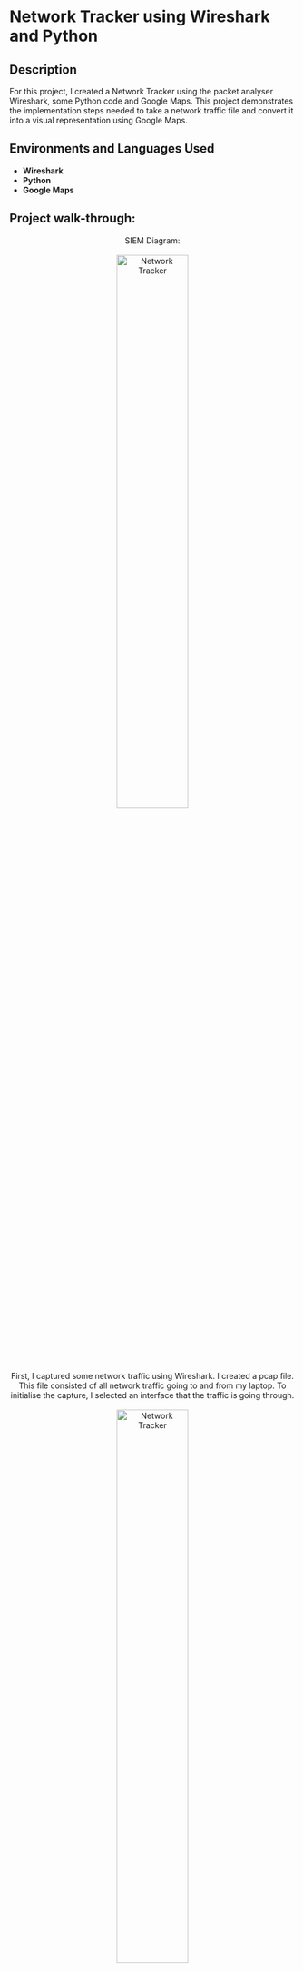 <h1>Network Tracker using Wireshark and Python</h1>

<h2>Description</h2>
For this project, I created a Network Tracker using the packet analyser Wireshark, some Python code and Google Maps. This project demonstrates the implementation steps needed to take a network traffic file and convert it into a visual representation using Google Maps.
<br />

<h2>Environments and Languages Used</h2>

- <b>Wireshark</b>
- <b>Python</b>
- <b>Google Maps</b> 


<h2>Project walk-through:</h2>

<p align="center">
SIEM Diagram: <br/>
<br />
<img src="https://i.ibb.co/tcc9nNr/Image0.png" height="50%" width="50%" alt="Network Tracker"/>
<br />
<br />
First, I captured some network traffic using Wireshark. I created a pcap file. This file consisted of all network traffic going to and from my laptop. To initialise the capture, I selected an interface that the traffic is going through. <br/>
<br />
<img src="https://i.ibb.co/FDpRYNQ/Image1.png" height="50%" width="50%" alt="Network Tracker"/>
<br />
<br />
Create inbound security rules to allow all traffic into the virtual machine:  <br/>
<br />
<img src="https://i.ibb.co/CJ62CXg/Image2.png" height="50%" width="50%" alt="Azure Sentinel SIEM"/>
<br />
<br />
Create a Log Analytics Workspace. This will be used to ingest logs from the Virtual Machine: <br/>
<br />
<img src="https://i.ibb.co/60pMQf9/Image3.png" height="50%" width="50%" alt="Azure Sentinel SIEM"/>
<br />
<br />
In Azure Security Environment Settings turn the Azure Defender On and in Data Collection customise it to collect All Events. This will enable the ability to gather logs from virtual machine into the Log Analytics Workspace:  <br/>
<br />
<img src="https://i.ibb.co/PFvvgzt/Image4a.png" height="50%" width="50%" alt="Azure Sentinel SIEM"/>
<br />
<br />
Run virtual machine and log into it with the IP address using Remote Desktop:  <br/>
<br />
<img src="https://i.ibb.co/2N48C9j/Image5.png" height="50%" width="50%" alt="Azure Sentinel SIEM"/>
<br />
<br />
In the virtual machine, open Windows Firewall and turn off the firewall in domain, private and public tabs:  <br/>
<br />
<img src="https://i.ibb.co/yB3vQJ6/Image6.png" height="50%" width="50%" alt="Azure Sentinel SIEM"/>
<br />
<br />
Create a script that uses an API key from an IP Gelocation website:  <br/>
<br />
<img src="https://i.ibb.co/2jyMmHM/Image7.png" height="50%" width="50%" alt="Azure Sentinel SIEM"/>
<br />
<br />
Create a custom log in Log Analytics Workspace which allows to bring the geo data into the Workspace. Latitude and longitude will be used to identify IP address location:  <br/>
<br />
<img src="https://i.ibb.co/Jcj6N9q/Image8.png" height="50%" width="50%" alt="Azure Sentinel SIEM"/><br />
<br />
Set up a Geomap in Workbook. Choose to display the output of our logs as a map:  <br/>
<br />
<img src="https://i.ibb.co/grQd3mK/Image9.png" height="50%" width="50%" alt="Azure Sentinel SIEM"/><br />
<br />
Run the Sentinel that will be the SIEM to visualise the attack data. Note attacks have already begun. The larger the size of the circle, the more people are attacking from that location:  <br/>
<br />
<img src="https://i.ibb.co/ctJHv7v/Image10.png" height="50%" width="50%" alt="Azure Sentinel SIEM"/>
 <br />
  <br />
 Thank you for reading this project.
</p>

<!--
 ```diff
- text in red
+ text in green
! text in orange
# text in gray
@@ text in purple (and bold)@@
```
--!>
